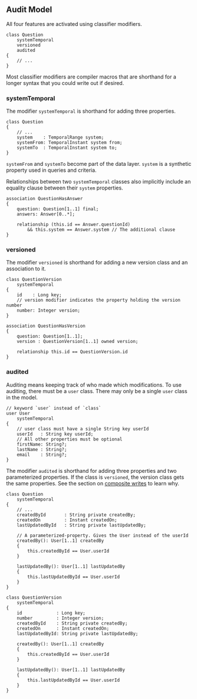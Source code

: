 Audit Model
-----------

All four features are activated using classifier modifiers.

```klass
class Question
    systemTemporal
    versioned
    audited
{
    // ...
}
```

Most classifier modifiers are compiler macros that are shorthand for a longer syntax that you could write out if desired.

### systemTemporal

The modifier `systemTemporal` is shorthand for adding three properties.

```klass
class Question
{
    // ...
    system    : TemporalRange system;
    systemFrom: TemporalInstant system from;
    systemTo  : TemporalInstant system to;
}
```

`systemFrom` and `systemTo` become part of the data layer. `system` is a synthetic property used in queries and criteria.

Relationships between two `systemTemporal` classes also implicitly include an equality clause between their `system` properties.

```klass
association QuestionHasAnswer
{
    question: Question[1..1] final;
    answers: Answer[0..*];

    relationship (this.id == Answer.questionId)
        && this.system == Answer.system // The additional clause
}
```

### versioned

The modifier `versioned` is shorthand for adding a new version class and an association to it.

```klass
class QuestionVersion
    systemTemporal
{
    id    : Long key;
    // version modifier indicates the property holding the version number
    number: Integer version;
}

association QuestionHasVersion
{
    question: Question[1..1];
    version : QuestionVersion[1..1] owned version;

    relationship this.id == QuestionVersion.id
}
```

### audited

Auditing means keeping track of who made which modifications. To use auditing, there must be a `user` class. There may only be a single `user` class in the model.

```klass
// keyword `user` instead of `class`
user User
    systemTemporal
{
    // user class must have a single String key userId
    userId   : String key userId;
    // All other properties must be optional
    firstName: String?;
    lastName : String?;
    email    : String?;
}
```

The modifier `audited` is shorthand for adding three properties and two parameterized properties. If the class is `versioned`, the version class gets the same properties. See the section on [composite writes](TODO) to learn why.

```klass
class Question
    systemTemporal
{
    // ...
    createdById       : String private createdBy;
    createdOn         : Instant createdOn;
    lastUpdatedById   : String private lastUpdatedBy;

    // A parameterized-property. Gives the User instead of the userId
    createdBy(): User[1..1] createdBy
    {
        this.createdById == User.userId
    }

    lastUpdatedBy(): User[1..1] lastUpdatedBy
    {
        this.lastUpdatedById == User.userId
    }
}

class QuestionVersion
    systemTemporal
{
    id             : Long key;
    number         : Integer version;
    createdById    : String private createdBy;
    createdOn      : Instant createdOn;
    lastUpdatedById: String private lastUpdatedBy;

    createdBy(): User[1..1] createdBy
    {
        this.createdById == User.userId
    }

    lastUpdatedBy(): User[1..1] lastUpdatedBy
    {
        this.lastUpdatedById == User.userId
    }
}

```
